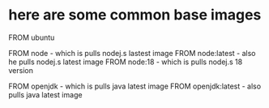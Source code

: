 # here are some common base images 
   FROM ubuntu
   
   FROM node    - which is pulls nodej.s lastest image 
   FROM node:latest - also he pulls nodej.s latest image 
   FROM node:18  - which is pulls nodej.s 18 version 

   FROM openjdk - which is pulls java latest image 
   FROM openjdk:latest - also pulls java latest image 
   

   

